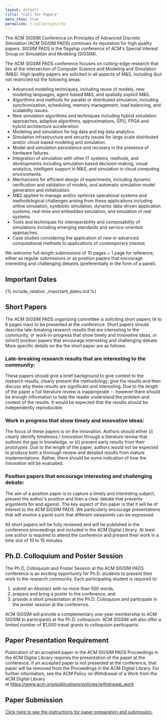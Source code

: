 ```yaml
---
layout: default
title: "Call for Papers"
menu_show: true
permalink: /:collection/cfp
---
```


The ACM SIGSIM Conference on Principles of Advanced Discrete Simulation (ACM SIGSIM PADS) continues its reputation for high quality papers. SIGSIM PADS is the flagship conference of ACM's Special Interest Group on Simulation and Modeling (SIGSIM).

The ACM SIGSIM PADS conference focuses on cutting-edge research that lies at the intersection of Computer Science and Modeling and Simulation (M&S). High quality papers are solicited in all aspects of M&S, including (but not restricted to) the following areas:

-   Advanced modeling techniques, including reuse of models, new modeling languages, agent-based M&S, and spatially explicit M&S.
-   Algorithms and methods for parallel or distributed simulation, including synchronization, scheduling, memory management, load balancing, and scalability issues.
-   New simulation algorithms and techniques including hybrid simulation approaches, adaptive algorithms, approximations, GPU, FPGA and hybrid architecture acceleration.
-   Modeling and simulation for big data and big data analytics.
-   Simulation infrastructure and security issues for large scale distributed and/or cloud-based modeling and simulation.
-   Model and simulation persistence and recovery in the presence of hardware failures.
-   Integration of simulation with other IT systems, methods, and developments including simulation based decision-making, visual analytics, intelligent support in M&S, and simulation in cloud computing environments.
-   Mechanisms for efficient design of experiments, including dynamic verification and validation of models, and automatic simulation model generation and initialization.
-   M&S applied to manage and/or optimize operational systems and methodological challenges arising from these applications including online simulation, symbiotic simulation, dynamic data-driven application systems, real-time and embedded simulation, and emulation of real systems.
-   Tools and techniques for interoperability and composability of simulations including emerging standards and service-oriented approaches.
-   Case studies considering the application of new or advanced computational methods to applications of contemporary interest.

We welcome full-length submissions of 10 pages + 1 page for reference, either as regular submissions or as position papers that encourage interesting and challenging debates (preferentially in the form of a panel).

## Important Dates

{% include_relative _important_dates.md %}

## Short Papers

The ACM SIGSIM PADS organizing committee is soliciting short papers (4 to 6 pages max) to be presented at the conference. Short papers should describe late-breaking research results that are interesting to the community, or work-in-progress that show timely and innovative ideas, or (short) position papers that encourage interesting and challenging debate. More specific details on the the short paper are as follows:

### Late-breaking research results that are interesting to the community:

These papers should give a brief background to give context to the research results, clearly present the methodology, give the results and then discuss why these results are significant and interesting. Due to the length of the paper a full literature review is inappropriate -- however there should be enough information to help the reader understand the problem and context of the results. It would be expected that the results should be independently reproducible.

### Work in progress that show timely and innovative ideas:

The focus of these papers is on the innovation. Authors should either (i) clearly identify timeliness / innovation through a literature review that outlines the gap in knowledge, or (ii) present early results from their prototypes. Due to the length of the paper, authors would not be expected to produce both a thorough review and detailed results from mature implementations. Rather, there should be some indication of how the innovation will be evaluated.

### Position papers that encourage interesting and challenging debate:

The aim of a position paper is to capture a timely and interesting subject, present the author's position and then a clear debate that presents arguments for and against. The key aspect of this paper is that it will be of interest to the ACM SIGSIM PADS. We particularly encourage presentations that will involve a panel such that different viewpoints can be expressed.

All short papers will be fully reviewed and will be published in the conference proceedings and included in the ACM Digital Library. At least one author is required to attend the conference and present their work in a time slot of 10 to 15 minutes.


## Ph.D. Colloquium and Poster Session

The Ph.D. Colloquium and Poster Session at the ACM SIGSIM PADS conference is an exciting opportunity for Ph.D. students to present their work to the research community. Each participating student is required to:

1.  submit an Abstract with no more than 500 words,
2.  prepare and bring a poster to the conference, and
3.  provide a short presentation at the Ph.D. Colloquium and participate in the poster session at the conference.

ACM SIGSIM will provide a complementary one-year membership to ACM SIGSIM to participants at the Ph.D. colloquium. ACM SIGSIM will also offer a limited number of $1,000 travel grants to colloquium participants.

## Paper Presentation Requirement

Publication of an accepted paper in the ACM SIGSIM PADS Proceedings in the ACM Digital Library requires the presentation of the paper at the conference. If an accepted paper is not presented at the conference, that paper will be removed from the Proceedings in the ACM Digital Library. For further information, see the ACM Policy on Withdrawal of a Work from the ACM Digital Library at <https://www.acm.org/publications/policies/withdrawal_work>

## Paper Submission

[Click here to see the instructions for paper preparation and submission.](https://www.acm-sigsim-pads.org/authorsInfo.htm#preparation)
